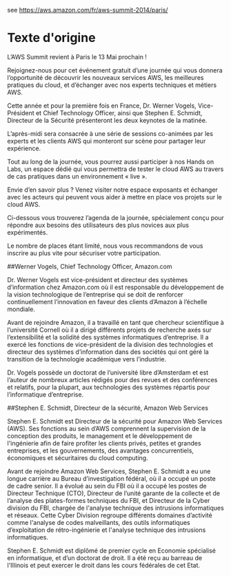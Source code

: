 see https://aws.amazon.com/fr/aws-summit-2014/paris/

# Texte d'origine
L’AWS Summit revient à Paris le 13 Mai prochain !

Rejoignez-nous pour cet événement gratuit d’une journée qui vous donnera l’opportunité de découvrir les nouveaux services AWS, les meilleures pratiques du cloud, et d’échanger avec nos experts techniques et métiers AWS.

Cette année et pour la première fois en France, Dr. Werner Vogels, Vice-Président et Chief Technology Officer, ainsi que Stephen E. Schmidt, Directeur de la Sécurité présenteront les deux keynotes de la matinée.

L’après-midi sera consacrée à une série de sessions co-animées par les experts et les clients AWS qui monteront sur scène pour partager leur expérience.

Tout au long de la journée, vous pourrez aussi participer à nos Hands on Labs, un espace dédié qui vous permettra de tester le cloud AWS au travers de cas pratiques dans un environnement « live ».

Envie d’en savoir plus ? Venez visiter notre espace exposants et échanger avec les acteurs qui peuvent vous aider à mettre en place vos projets sur le cloud AWS.

Ci-dessous vous trouverez l’agenda de la journée, spécialement conçu pour répondre aux besoins des utilisateurs des plus novices aux plus expérimentés.

Le nombre de places étant limité, nous vous recommandons de vous inscrire au plus vite pour sécuriser votre participation.


##Werner Vogels, Chief Technology Officer, Amazon.com

Dr. Werner Vogels est vice-président et directeur des systèmes d’information chez Amazon.com où il est responsable du développement de la vision technologique de l’entreprise qui se doit de renforcer continuellement l’innovation en faveur des clients d’Amazon à l’échelle mondiale.

Avant de rejoindre Amazon, il a travaillé en tant que chercheur scientifique à l’université Cornell où il a dirigé différents projets de recherche axés sur l’extensibilité et la solidité des systèmes informatiques d’entreprise. Il a exercé les fonctions de vice-président de la division des technologies et directeur des systèmes d’information dans des sociétés qui ont géré la transition de la technologie académique vers l’industrie.

Dr. Vogels possède un doctorat de l’université libre d’Amsterdam et est l’auteur de nombreux articles rédigés pour des revues et des conférences et relatifs, pour la plupart, aux technologies des systèmes répartis pour l’informatique d’entreprise.

##Stephen E. Schmidt, Directeur de la sécurité, Amazon Web Services

Stephen E. Schmidt est Directeur de la sécurité pour Amazon Web Services (AWS). Ses fonctions au sein d’AWS comprennent la supervision de la conception des produits, le management et le développement de l'ingénierie afin de faire profiter les clients privés, petites et grandes entreprises, et les gouvernements, des avantages concurrentiels, économiques et sécuritaires du cloud computing.

Avant de rejoindre Amazon Web Services, Stephen E. Schmidt a eu une longue carrière au Bureau d’investigation fédéral, où il a occupé un poste de cadre senior. Il a évolué au sein du FBI où il a occupé les postes de Directeur Technique (CTO), Directeur de l’unité garante de la collecte et de l’analyse des plates-formes techniques du FBI, et Directeur de la Cyber division du FBI, chargée de l'analyse technique des intrusions informatiques et réseaux. Cette Cyber Division ​​regroupe différents domaines d’activité comme l'analyse de codes malveillants, des outils informatiques d’exploitation de rétro-ingénierie et l'analyse technique des intrusions informatiques.

Stephen E. Schmidt est diplômé de premier cycle en Economie spécialisé en informatique, et d’un doctorat de droit. Il a été reçu au barreau de l'Illinois et peut exercer le droit dans les cours fédérales de cet Etat.
